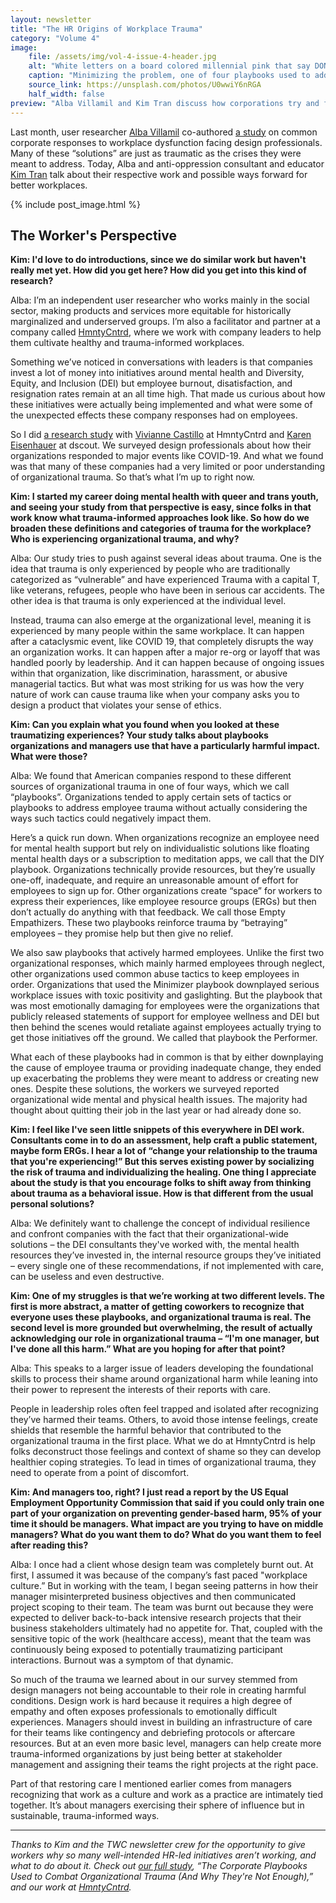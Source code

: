 ```yaml
---
layout: newsletter
title: "The HR Origins of Workplace Trauma"
category: "Volume 4"
image:
    file: /assets/img/vol-4-issue-4-header.jpg
    alt: "White letters on a board colored millennial pink that say DON'T PANIC"
    caption: "Minimizing the problem, one of four playbooks used to address workplace trauma."
    source_link: https://unsplash.com/photos/U0wwiY6nRGA
    half_width: false
preview: "Alba Villamil and Kim Tran discuss how corporations try and fail to address everyday crises"
---
```


Last month, user researcher [Alba Villamil](https://twitter.com/albanvillamil) co-authored [a study](https://dscout.com/people-nerds/organizational-trauma) on common corporate responses to workplace dysfunction facing design professionals. Many of these “solutions” are just as traumatic as the crises they were meant to address. Today, Alba and anti-oppression consultant and educator [Kim Tran](https://twitter.com/but_im_kim_tran/) talk about their respective work and possible ways forward for better workplaces.

<!-- DO NOT remove the excerpt tag -->
<!--excerpt-->
<!-- remaining content goes below here -->

<!-- DO NOT remove the header image -->
{% include post_image.html %}

## The Worker's Perspective

**Kim: I'd love to do introductions, since we do similar work but haven't really met yet. How did you get here? How did you get into this kind of research?**

Alba: I’m an independent user researcher who works mainly in the social sector, making products and services more equitable for historically marginalized and underserved groups. I’m also a facilitator and partner at a company called [HmntyCntrd](https://hmntycntrd.com/), where we work with company leaders to help them cultivate healthy and trauma-informed workplaces.

Something we’ve noticed in conversations with leaders is that companies invest a lot of money into initiatives around mental health and Diversity, Equity, and Inclusion (DEI) but employee burnout, disatisfaction, and resignation rates remain at an all time high. That made us curious about how these initiatives were actually being implemented and what were some of the unexpected effects these company responses had on employees.

So I did [a research study](https://dscout.com/people-nerds/organizational-trauma) with [Vivianne Castillo](https://twitter.com/vcastillo630) at HmntyCntrd and [Karen Eisenhauer](https://twitter.com/itsnotjusttalk) at dscout. We surveyed design professionals about how their organizations responded to major events like COVID-19. And what we found was that many of these companies had a very limited or poor understanding of organizational trauma. So that’s what I’m up to right now.

**Kim: I started my career doing mental health with queer and trans youth, and seeing your study from that perspective is easy, since folks in that work know what trauma-informed approaches look like. So how do we broaden these definitions and categories of trauma for the workplace? Who is experiencing organizational trauma, and why?**

Alba: Our study tries to push against several ideas about trauma. One is the idea that trauma is only experienced by people who are traditionally categorized as “vulnerable” and have experienced Trauma with a capital T, like veterans, refugees, people who have been in serious car accidents. The other idea is that trauma is only experienced at the individual level.

Instead, trauma can also emerge at the organizational level, meaning it is experienced by many people within the same workplace. It can happen after a cataclysmic event, like COVID 19, that completely disrupts the way an organization works. It can happen after a major re-org or layoff that was handled poorly by leadership. And it can happen because of ongoing issues within that organization, like discrimination, harassment, or abusive managerial tactics. But what was most striking for us was how the very nature of work can cause trauma like when your company asks you to design a product that violates your sense of ethics.  

**Kim: Can you explain what you found when you looked at these traumatizing experiences? Your study talks about playbooks organizations and managers use that have a particularly harmful impact. What were those?**

Alba: We found that American companies respond to these different sources of organizational trauma in one of four ways, which we call “playbooks”. Organizations tended to apply certain sets of tactics or playbooks to address employee trauma without actually considering the ways such tactics could negatively impact them. 

Here’s a quick run down. When organizations recognize an employee need for mental health support but rely on individualistic solutions like floating mental health days or a subscription to meditation apps, we call that the DIY playbook. Organizations technically provide resources, but they’re usually one-off, inadequate, and require an unreasonable amount of effort for employees to sign up for. Other organizations create “space” for workers to express their experiences, like employee resource groups (ERGs) but then don’t actually do anything with that feedback. We call those Empty Empathizers. These two playbooks reinforce trauma by “betraying” employees – they promise help but then give no relief. 

We also saw playbooks that actively harmed employees. Unlike the first two organizational responses, which mainly harmed employees through neglect, other organizations used common abuse tactics to keep employees in order. Organizations that used the Minimizer playbook downplayed serious workplace issues with toxic positivity and gaslighting. But the playbook that was most emotionally damaging for employees were the organizations that publicly released statements of support for employee wellness and DEI but then behind the scenes would retaliate against employees actually trying to get those initiatives off the ground. We called that playbook the Performer.

What each of these playbooks had in common is that by either downplaying the cause of employee trauma or providing inadequate change, they ended up exacerbating the problems they were meant to address or creating new ones. Despite these solutions, the workers we surveyed reported organizational wide mental and physical health issues. The majority had thought about quitting their job in the last year or had already done so. 

**Kim: I feel like I've seen little snippets of this everywhere in DEI work. Consultants come in to do an assessment, help craft a public statement, maybe form ERGs. I hear a lot of “change your relationship to the trauma that you're experiencing!” But this serves existing power by socializing the risk of trauma and individualizing the healing. One thing I appreciate about the study is that you encourage folks to shift away from thinking about trauma as a behavioral issue. How is that different from the usual personal solutions?**

Alba: We definitely want to challenge the concept of individual resilience and confront companies with the fact that their organizational-wide solutions – the DEI consultants they've worked with, the mental health resources they’ve invested in, the internal resource groups they’ve initiated – every single one of these recommendations, if not implemented with care, can be useless and even destructive.

**Kim: One of my struggles is that we’re working at two different levels. The first is more abstract, a matter of getting coworkers to recognize that everyone uses these playbooks, and organizational trauma is real. The second level is more grounded but overwhelming, the result of actually acknowledging our role in organizational trauma – “I'm one manager, but I've done all this harm.” What are you hoping for after that point?**

Alba: This speaks to a larger issue of leaders developing the foundational skills to process their shame around organizational harm while leaning into their power to represent the interests of their reports with care.

People in leadership roles often feel trapped and isolated after recognizing they’ve harmed their teams. Others, to avoid those intense feelings, create shields that resemble the harmful behavior that contributed to the organizational trauma in the first place. What we do at HmntyCntrd is help folks deconstruct those feelings and context of shame so they can develop healthier coping strategies. To lead in times of organizational trauma, they need to operate from a point of discomfort. 
 
**Kim: And managers too, right? I just read a report by the US Equal Employment Opportunity Commission that said if you could only train one part of your organization on preventing gender-based harm, 95% of your time it should be managers. What impact are you trying to have on middle managers? What do you want them to do? What do you want them to feel after reading this?**

Alba: I once had a client whose design team was completely burnt out. At first, I assumed it was because of the company’s fast paced "workplace culture.” But in working with the team, I began seeing patterns in how their manager misinterpreted business objectives and then communicated project scoping to their team. The team was burnt out because they were expected to deliver back-to-back intensive research projects that their business stakeholders ultimately had no appetite for. That, coupled with the sensitive topic of the work (healthcare access), meant that the team was continuously being exposed to potentially traumatizing participant interactions. Burnout was a symptom of that dynamic. 

So much of the trauma we learned about in our survey stemmed from design managers not being accountable to their role in creating harmful conditions. Design work is hard because it requires a high degree of empathy and often exposes professionals to emotionally difficult experiences. Managers should invest in building an infrastructure of care for their teams like contingency and debriefing protocols or aftercare resources. But at an even more basic level, managers can help create more trauma-informed organizations by just being better at stakeholder management and assigning their teams the right projects at the right pace. 

Part of that restoring care I mentioned earlier comes from managers recognizing that work as a culture and work as a practice are intimately tied together. It’s about managers exercising their sphere of influence but in sustainable, trauma-informed ways. 

<hr>

_Thanks to Kim and the TWC newsletter crew for the opportunity to give workers why so many well-intended HR-led initiatives aren’t working, and what to do about it. Check out [our full study](https://dscout.com/people-nerds/organizational-trauma), “The Corporate Playbooks Used to Combat Organizational Trauma (And Why They're Not Enough),” and our work at [HmntyCntrd](https://hmntycntrd.com/)._
